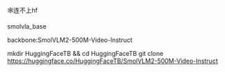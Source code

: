 🕸连不上hf


smolvla_base



backbone:SmolVLM2-500M-Video-Instruct

mkdir HuggingFaceTB && cd HuggingFaceTB
git clone https://huggingface.co/HuggingFaceTB/SmolVLM2-500M-Video-Instruct
